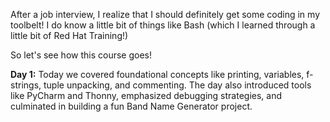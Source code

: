 After a job interview, I realize that I should definitely get some coding in my toolbelt! I do know a little bit of things like Bash (which I learned through a little bit of Red Hat Training!)

So let's see how this course goes!

**Day 1:** Today we covered foundational concepts like printing, variables, f-strings, tuple unpacking, and commenting. The day also introduced tools like PyCharm and Thonny, emphasized debugging strategies, and culminated in building a fun Band Name Generator project.  



